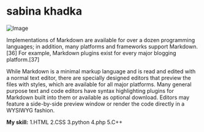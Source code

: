 sabina khadka
======
![Image](https://raw.githubusercontent.com/sabiname/sabiname.github.io/master/IMG_20180411_140140.jpg)

Implementations of Markdown are available for over a dozen programming languages; in addition, many platforms and frameworks support Markdown.[36] For example, Markdown plugins exist for every major blogging platform.[37]

While Markdown is a minimal markup language and is read and edited with a normal text editor, there are specially designed editors that preview the files with styles, which are available for all major platforms. Many general purpose text and code editors have syntax highlighting plugins for Markdown built into them or available as optional download. Editors may feature a side-by-side preview window or render the code directly in a WYSIWYG fashion. 

**My skill:**
1.HTML
2.CSS
3.python
4.php
5.C++